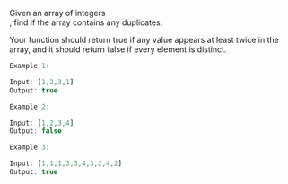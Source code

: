 Given an array of integers <br>, find if the array contains any duplicates.

Your function should return true if any value appears at least twice in the array, and it should return false if every element is distinct.

```javascript
Example 1:

Input: [1,2,3,1]
Output: true

Example 2:

Input: [1,2,3,4]
Output: false

Example 3:

Input: [1,1,1,3,3,4,3,2,4,2]
Output: true
```